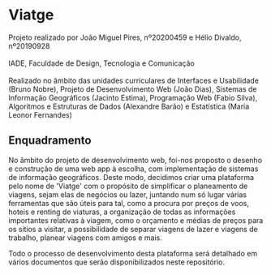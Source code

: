 # Viatge
Projeto realizado por João Miguel Pires, nº20200459 e Hélio Divaldo, nº20190928
<br></br>
IADE, Faculdade de Design, Tecnologia e Comunicação
<br></br>
Realizado no âmbito das unidades curriculares de Interfaces e Usabilidade (Bruno Nobre), Projeto de Desenvolvimento Web (João Dias),
Sistemas de Informação Geográficos (Jacinto Estima), Programação Web (Fabio Silva), Algoritmos e Estruturas de Dados (Alexandre Barão) e Estatística (Maria Leonor Fernandes)


## Enquadramento

No âmbito do projeto de desenvolvimento web, foi-nos proposto o desenho e construção de uma web app à escolha, com implementação de sistemas de informação geográficos.
Deste modo, decidimos criar uma plataforma pelo nome de 'Viatge' com o propósito de simplificar o planeamento de viagens, sejam elas de negócios ou lazer, 
juntando num só lugar várias ferramentas que são úteis para tal, como a procura por preços de voos, hoteis e renting de viaturas, a organização de todas as informações 
importantes relativas à viagem, como o orçamento e médias de preços para os sitios a visitar, a possibilidade de separar viagens de lazer e viagens de trabalho, planear
viagens com amigos e mais.

Todo o processo de desenvolvimento desta plataforma será detalhado em vários documentos que serão disponibilizados neste repositório. 
